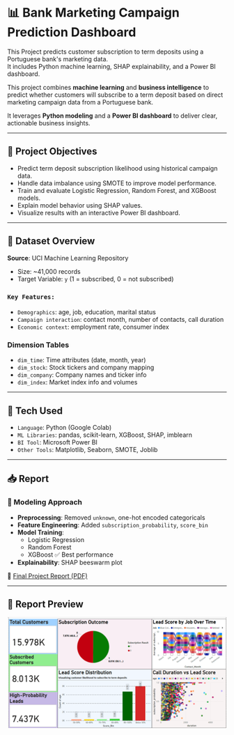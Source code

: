 # 📊 Bank Marketing Campaign Prediction Dashboard

This Project predicts customer subscription to term deposits using a Portuguese bank's marketing data.  
It includes Python machine learning, SHAP explainability, and a Power BI dashboard.

This project combines **machine learning** and **business intelligence** to predict whether customers will subscribe to a term deposit based on direct marketing campaign data from a Portuguese bank. 

It leverages **Python modeling** and a **Power BI dashboard** to deliver clear, actionable business insights.

---

## 🚀 Project Objectives

- Predict term deposit subscription likelihood using historical campaign data.
- Handle data imbalance using SMOTE to improve model performance.
- Train and evaluate Logistic Regression, Random Forest, and XGBoost models.
- Explain model behavior using SHAP values.
- Visualize results with an interactive Power BI dashboard.

---

## 🧱 Dataset Overview

**Source**: UCI Machine Learning Repository  
- Size: ~41,000 records  
- Target Variable: `y` (1 = subscribed, 0 = not subscribed)  

### `Key Features:`
- `Demographics`: age, job, education, marital status  
- `Campaign interaction`: contact month, number of contacts, call duration  
- `Economic context`: employment rate, consumer index  

### **Dimension Tables**  
- `dim_time`: Time attributes (date, month, year)  
- `dim_stock`: Stock tickers and company mapping  
- `dim_company`: Company names and ticker info  
- `dim_index`: Market index info and volumes  

---

## 🧠 Tech Used

- `Language`: Python (Google Colab)  
- `ML Libraries`: pandas, scikit-learn, XGBoost, SHAP, imblearn  
- `BI Tool`: Microsoft Power BI  
- `Other Tools`: Matplotlib, Seaborn, SMOTE, Joblib  

---

## 📥 Report

### 🧠 Modeling Approach

- **Preprocessing**: Removed `unknown`, one-hot encoded categoricals  
- **Feature Engineering**: Added `subscription_probability`, `score_bin`  
- **Model Training**:
  - Logistic Regression  
  - Random Forest  
  - XGBoost ✅ Best performance  
- **Explainability**: SHAP beeswarm plot  

🔗 [Final Project Report (PDF)](report/Report.pdf)

---

## 📸 Report Preview

<p align="center">
  <img src="dashboard.png" alt="Final Report Preview" width="800"/>
</p>
